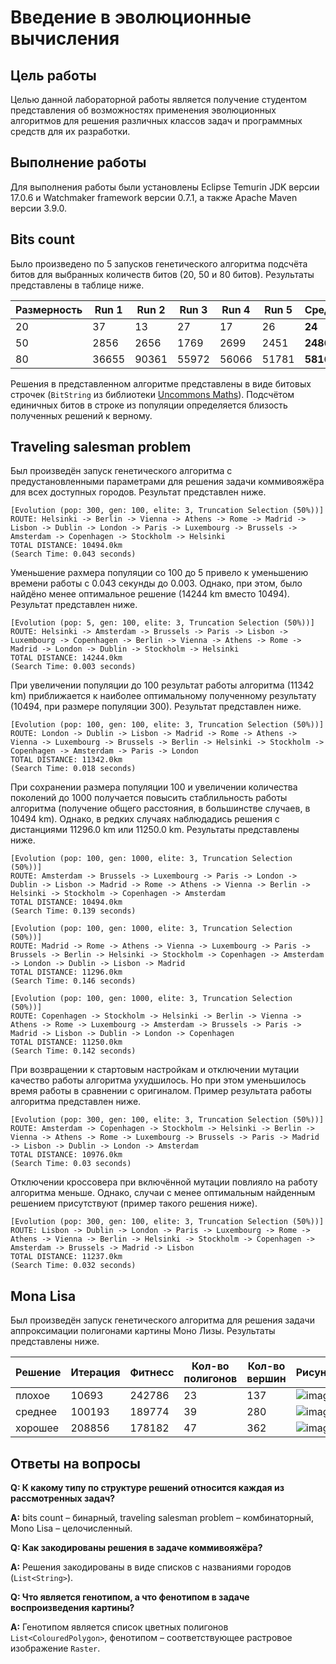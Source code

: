 # Введение в эволюционные вычисления

## Цель работы
Целью данной лабораторной работы является получение студентом
представления об возможностях применения эволюционных алгоритмов для
решения различных классов задач и программных средств для их разработки.

## Выполнение работы
Для выполнения работы были установлены Eclipse Temurin JDK версии 17.0.6 и Watchmaker framework версии 0.7.1, а также Apache Maven версии 3.9.0.

## Bits count
Было произведено по 5 запусков генетического алгоритма подсчёта битов для выбранных количеств битов (20, 50 и 80 битов). Результаты представлены в таблице ниже.

| Размерность | Run 1 | Run 2 | Run 3 | Run 4 | Run 5 | **Среднее** | 
| :--- | --- | --- | --- | --- | --- | --- |
| 20 | 37 | 13 | 27 | 17 | 26 | **24** |
| 50 | 2856 | 2656 | 1769 | 2699 | 2451 | **2486.2** |
| 80 | 36655 | 90361 | 55972 | 56066 | 51781 | **58167** |

Решения в представленном алгоритме представлены в виде битовых строчек (```BitString``` из библиотеки [Uncommons Maths](https://maths.uncommons.org/api/overview-summary.html)). Подсчётом единичных битов в строке из популяции определяется близость полученных решений к верному.

## Traveling salesman problem
Был произведён запуск генетического алгоритма с предустановленными параметрами для решения задачи коммивояжёра для всех доступных городов. Результат представлен ниже.

```console
[Evolution (pop: 300, gen: 100, elite: 3, Truncation Selection (50%))]
ROUTE: Helsinki -> Berlin -> Vienna -> Athens -> Rome -> Madrid -> Lisbon -> Dublin -> London -> Paris -> Luxembourg -> Brussels -> Amsterdam -> Copenhagen -> Stockholm -> Helsinki
TOTAL DISTANCE: 10494.0km
(Search Time: 0.043 seconds)
```

Уменьшение рахмера популяции со 100 до 5 привело к уменьшению времени работы с 0.043 секунды до 0.003. Однако, при этом, было найдёно менее оптимальное решение (14244 km вместо 10494). Результат представлен ниже.

```console
[Evolution (pop: 5, gen: 100, elite: 3, Truncation Selection (50%))]
ROUTE: Helsinki -> Amsterdam -> Brussels -> Paris -> Lisbon -> Luxembourg -> Copenhagen -> Berlin -> Vienna -> Athens -> Rome -> Madrid -> London -> Dublin -> Stockholm -> Helsinki
TOTAL DISTANCE: 14244.0km
(Search Time: 0.003 seconds)
```

При увеличении популяции до 100 результат работы алгоритма (11342 km) приближается к наиболее оптимальному полученному результату (10494, при размере популяции 300). Результат представлен ниже.

```console
[Evolution (pop: 100, gen: 100, elite: 3, Truncation Selection (50%))]
ROUTE: London -> Dublin -> Lisbon -> Madrid -> Rome -> Athens -> Vienna -> Luxembourg -> Brussels -> Berlin -> Helsinki -> Stockholm -> Copenhagen -> Amsterdam -> Paris -> London
TOTAL DISTANCE: 11342.0km
(Search Time: 0.018 seconds)
```

При сохранении размера популяции 100 и увеличении количества поколений до 1000 получается повысить стаблильность работы алгоритма (получение общего расстояния, в большинстве случаев, в 10494 km). Однако, в редких случаях наблюдадись решения с дистанциями 11296.0 km или 11250.0 km. Результаты представлены ниже.

```console
[Evolution (pop: 100, gen: 1000, elite: 3, Truncation Selection (50%))]
ROUTE: Amsterdam -> Brussels -> Luxembourg -> Paris -> London -> Dublin -> Lisbon -> Madrid -> Rome -> Athens -> Vienna -> Berlin -> Helsinki -> Stockholm -> Copenhagen -> Amsterdam
TOTAL DISTANCE: 10494.0km
(Search Time: 0.139 seconds)
```

```console
[Evolution (pop: 100, gen: 1000, elite: 3, Truncation Selection (50%))]
ROUTE: Madrid -> Rome -> Athens -> Vienna -> Luxembourg -> Paris -> Brussels -> Berlin -> Helsinki -> Stockholm -> Copenhagen -> Amsterdam -> London -> Dublin -> Lisbon -> Madrid
TOTAL DISTANCE: 11296.0km
(Search Time: 0.146 seconds)
```

```console
[Evolution (pop: 100, gen: 1000, elite: 3, Truncation Selection (50%))]
ROUTE: Copenhagen -> Stockholm -> Helsinki -> Berlin -> Vienna -> Athens -> Rome -> Luxembourg -> Amsterdam -> Brussels -> Paris -> Madrid -> Lisbon -> Dublin -> London -> Copenhagen
TOTAL DISTANCE: 11250.0km
(Search Time: 0.142 seconds)
```

При возвращении к стартовым настройкам и отключении мутации качество работы алгоритма ухудшилось. Но при этом уменьшилось время работы в сравнении с оригиналом. Пример результата работы алгоритма представлен ниже.

```console
[Evolution (pop: 300, gen: 100, elite: 3, Truncation Selection (50%))]
ROUTE: Amsterdam -> Copenhagen -> Stockholm -> Helsinki -> Berlin -> Vienna -> Athens -> Rome -> Luxembourg -> Brussels -> Paris -> Madrid -> Lisbon -> Dublin -> London -> Amsterdam
TOTAL DISTANCE: 10976.0km
(Search Time: 0.03 seconds)
```

Отключении кроссовера при включённой мутации повлияло на работу алгоритма меньше. Однако, случаи с менее оптимальным найденным решением присутствуют (пример такого решения ниже).

```console
[Evolution (pop: 300, gen: 100, elite: 3, Truncation Selection (50%))]
ROUTE: Lisbon -> Dublin -> London -> Paris -> Luxembourg -> Rome -> Athens -> Vienna -> Berlin -> Helsinki -> Stockholm -> Copenhagen -> Amsterdam -> Brussels -> Madrid -> Lisbon
TOTAL DISTANCE: 11237.0km
(Search Time: 0.032 seconds)
```

## Mona Lisa
Был произведён запуск генетического алгоритма для решения задачи аппроксимации полигонами картины Моно Лизы. Результаты представлены ниже.

| Решение | Итерация | Фитнесс | Кол-во полигонов | Кол-во вершин | Рисунок |
| :--- | --- | --- | --- | --- | --- |
| плохое | 10693 | 242786 | 23 | 137 | ![image](https://user-images.githubusercontent.com/29786176/220460285-a8f0e637-b57d-4098-90c0-7d2a078f5606.png) |
| среднее | 100193 | 189774 | 39 | 280 | ![image](https://user-images.githubusercontent.com/29786176/220461113-db156c98-df5a-413f-9a5f-d2e8ccb01271.png) |
| хорошее | 208856 | 178182 | 47 | 362 | ![image](https://user-images.githubusercontent.com/29786176/220462438-a2df047b-a2c8-469d-9efd-845120681611.png) |

## Ответы на вопросы
**Q: К какому типу по структуре решений относится каждая из рассмотренных задач?**

**A:** bits count – бинарный,  traveling salesman problem – комбинаторный, Mono Lisa – целочисленный.

**Q: Как закодированы решения в задаче коммивояжёра?**

**A:** Решения закодированы в виде списков с названиями городов (```List<String>```).

**Q: Что является генотипом, а что фенотипом в задаче воспроизведения картины?**

**A:** Генотипом является список цветных полигонов ```List<ColouredPolygon>```, фенотипом – соответствующее растровое изображение ```Raster```.
